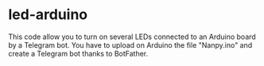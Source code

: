 # led-arduino
This code allow you to turn on several LEDs connected to an Arduino board by a Telegram bot. You have to upload on Arduino the file "Nanpy.ino" and create a Telegram bot thanks to BotFather.
